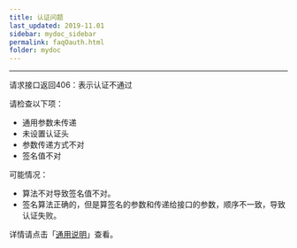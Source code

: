 ```yaml
---
title: 认证问题
last_updated: 2019-11.01
sidebar: mydoc_sidebar
permalink: faqOauth.html
folder: mydoc
---
```


---

请求接口返回406：表示认证不通过
 
请检查以下项：

- 通用参数未传递
- 未设置认证头
- 参数传递方式不对
- 签名值不对

可能情况：

- 算法不对导致签名值不对。
- 签名算法正确的，但是算签名的参数和传递给接口的参数，顺序不一致，导致认证失败。
 
详情请点击「[通用说明](instruction.html)」查看。



